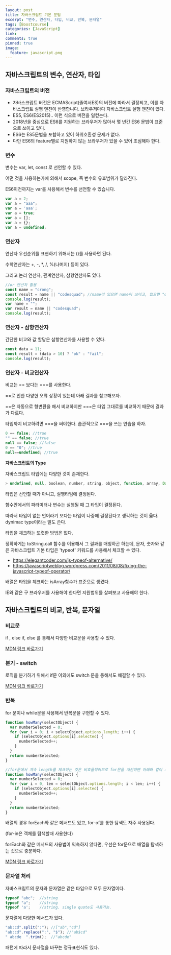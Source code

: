 ```yaml
---
layout: post
title: 자바스크립트 기본 문법
excerpt: "변수, 연산자, 타입, 비교, 반복, 문자열"
tags: [Boostcourse]
categories: [JavaScript]
link:
comments: true
pinned: true
image:
  feature: javascript.png
---
```


## 자바스크립트의 변수, 연산자, 타입

### **자바스크립트의 버전**

- 자바스크립트 버전은 ECMAScript(줄여서ES)의 버전에 따라서 결정되고, 이를 자바스크립트 실행 엔진이 반영합니다. 브라우저마다 자바스크립트 실행 엔진이 있다. 
- ES5, ES6(ES2015).. 이런 식으로 버전을 일컫는다.
- 2018년을 중심으로 ES6를 지원하는 브라우저가 많아서 몇 년간 ES6 문법이 표준으로 쓰이고 있다.
- ES6는 ES5문법을 포함하고 있어 하위호환성 문제가 없다.
- 다만 ES6의 feature별로 지원하지 않는 브라우저가 있을 수 있어 조심해야 한다.



### **변수**

변수는 var, let, const 로 선언할 수 있다.

어떤 것을 사용하는가에 의해서 scope, 즉 변수의 유효범위가 달라진다.

ES6이전까지는 var를 사용해서 변수를 선언할 수 있습니다.

```javascript
var a = 2;
var a = "aaa";
var a = 'aaa';
var a = true;
var a = [];
var a = {};
var a = undefined;
```



### **연산자**

연산자 우선순위를 표현하기 위해서는 ()를 사용하면 된다. 

수학연산자는 +, -, *, /, %(나머지) 등이 있다.

그리고 논리 연산자, 관계연산자, 삼항연산자도 있다. 

```javascript
//or 연산자 활용
const name = "crong";
const result = name || "codesquad"; //name이 있으면 name이 쓰이고, 없으면 "codesquead"가 쓰인다.
console.log(result);
var name = "";
var result = name || "codesquad";
console.log(result);
```



### **연산자 - 삼항연산자**

간단한 비교와 값 할당은 삼항연산자를 사용할 수 있다.

```javascript
const data = 11;
const result = (data > 10) ? "ok" : "fail";
console.log(result);
```



### **연산자 - 비교연산자**

비교는 == 보다는 ===를 사용한다.

==로 인한 다양한 오류 상황이 있는데 아래 결과를 참고해보자. 

==은 자동으로 형변환을 해서 비교하지만 ===은 타입 그대로를 비교하기 때문에 결과가 다르다.

타입까지 비교하려면 ===을 써야한다. 습관적으로 ===을 쓰는 연습을 하자.

```javascript
0 == false; //true
"" == false; //true
null == false; //false
0 == "0"; //true
null==undefined; //true
```



**자바스크립트의 Type**

자바스크립트 타입에는 다양한 것이 존재한다.

```javascript
> undefined, null, boolean, number, string, object, function, array, Date, RegExp
```

타입은 선언할 때가 아니고, 실행타임에 결정된다. 

함수안에서의 파라미터나 변수는 실행될 때 그 타입이 결정된다. 

따라서 타입이 없는 언어라기 보다는 타입이 나중에 결정된다고 생각하는 것이 옳다. dynimac type이라는 말도 쓴다.

타입을 체크하는 또렷한 방법은 없다.

정확하게는 toString.call 함수를 이용해서 그 결과를 매칭하곤 하는데, 문자, 숫자와 같은 자바스크립트 기본 타입은 'typeof' 키워드를 사용해서 체크할 수 있다. 

- https://elegantcoder.com/js-typeof-alternative/
- https://javascriptweblog.wordpress.com/2011/08/08/fixing-the-javascript-typeof-operator/

배열은 타입을 체크하는 isArray함수가 표준으로 생겼다.

IE와 같은 구 브라우저를 사용해야 한다면 지원범위를 살펴보고 사용해야 한다.

 

## 자바스크립트의 비교, 반복, 문자열

### **비교문**

if , else if, else 를 통해서 다양한 비교문을 사용할 수 있다. 

[MDN 링크 바로가기](https://developer.mozilla.org/ko/docs/Web/JavaScript/Guide/Control_flow_and_error_handling#%EC%A1%B0%EA%B1%B4%EB%AC%B8)



### **분기 - switch**

로직을 분기하기 위해서 if문 이외에도 switch 문을 통해서도 해결할 수 있다. 

[MDN 링크 바로가기](https://developer.mozilla.org/ko/docs/Web/JavaScript/Guide/Control_flow_and_error_handling#switch%EB%AC%B8)



### **반복**

for 문이나 while문을 사용해서 반복문을 구현할 수 있다.

```javascript
function howMany(selectObject) {
  var numberSelected = 0;
  for (var i = 0; i < selectObject.options.length; i++) {
    if (selectObject.options[i].selected) {
      numberSelected++;
    }
  }
  return numberSelected;
}

//for문에서 계속 length를 체크하는 것은 비효율적이므로 for문을 개선하면 아래와 같이 사용할 수 있다.
function howMany(selectObject) {
  var numberSelected = 0;
  for (var i = 0, len = selectObject.options.length; i < len; i++) {
    if (selectObject.options[i].selected) {
      numberSelected++;
    }
  }
  return numberSelected;
}
```

배열의 경우 forEach와 같은 메서드도 있고, for-of를 통한 탐색도 자주 사용된다.

(for-in은 객체를 탐색할때 사용한다)

forEach와 같은 메서드의 사용법이 익숙하지 않다면, 우선은 for문으로 배열을 탐색하는 것으로 충분하다.

[MDN 링크 바로가기](https://developer.mozilla.org/ko/docs/Web/JavaScript/Guide/Loops_and_iteration#for_%EB%AC%B8)



### **문자열 처리**

자바스크립트의 문자와 문자열은 같은 타입으로 모두 문자열이다.

```javascript
typeof "abc";  //string
typeof "a";    //string
typeof 'a';    //string. single quote도 사용가능.
```

문자열에 다양한 메서드가 있다.

```javascript
"ab:cd".split(":"); //["ab","cd"]
"ab:cd".replace(":", "$"); //"ab$cd"
" abcde  ".trim();  //"abcde"
```

패턴에 따라서 문자열을 바꾸는 정규표현식도 있다.